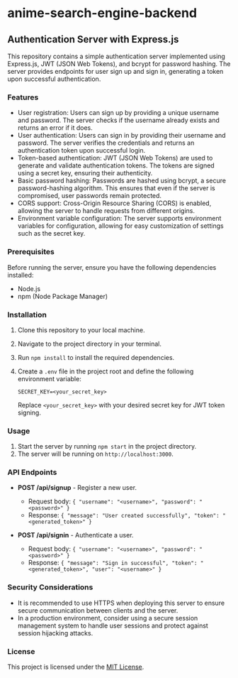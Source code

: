 # anime-search-engine-backend

## Authentication Server with Express.js

This repository contains a simple authentication server implemented using Express.js, JWT (JSON Web Tokens), and bcrypt for password hashing. The server provides endpoints for user sign up and sign in, generating a token upon successful authentication.

### Features

- User registration: Users can sign up by providing a unique username and password. The server checks if the username already exists and returns an error if it does.
- User authentication: Users can sign in by providing their username and password. The server verifies the credentials and returns an authentication token upon successful login.
- Token-based authentication: JWT (JSON Web Tokens) are used to generate and validate authentication tokens. The tokens are signed using a secret key, ensuring their authenticity.
- Basic password hashing: Passwords are hashed using bcrypt, a secure password-hashing algorithm. This ensures that even if the server is compromised, user passwords remain protected.
- CORS support: Cross-Origin Resource Sharing (CORS) is enabled, allowing the server to handle requests from different origins.
- Environment variable configuration: The server supports environment variables for configuration, allowing for easy customization of settings such as the secret key.

### Prerequisites

Before running the server, ensure you have the following dependencies installed:

- Node.js
- npm (Node Package Manager)

### Installation

1. Clone this repository to your local machine.
2. Navigate to the project directory in your terminal.
3. Run `npm install` to install the required dependencies.
4. Create a `.env` file in the project root and define the following environment variable:

   ```
   SECRET_KEY=<your_secret_key>
   ```

   Replace `<your_secret_key>` with your desired secret key for JWT token signing.

### Usage

1. Start the server by running `npm start` in the project directory.
2. The server will be running on `http://localhost:3000`.

### API Endpoints

- **POST /api/signup** - Register a new user.
  - Request body: `{ "username": "<username>", "password": "<password>" }`
  - Response: `{ "message": "User created successfully", "token": "<generated_token>" }`

- **POST /api/signin** - Authenticate a user.
  - Request body: `{ "username": "<username>", "password": "<password>" }`
  - Response: `{ "message": "Sign in successful", "token": "<generated_token>", "user": "<username>" }`

### Security Considerations

- It is recommended to use HTTPS when deploying this server to ensure secure communication between clients and the server.
- In a production environment, consider using a secure session management system to handle user sessions and protect against session hijacking attacks.

### License

This project is licensed under the [MIT License](LICENSE).
